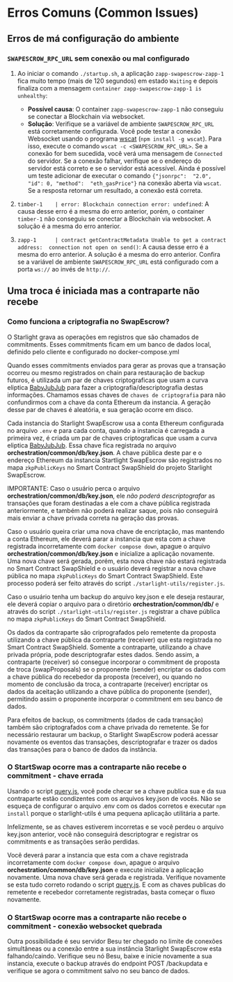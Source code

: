 # Erros Comuns (Common Issues)

## Erros de má configuração do ambiente

### `SWAPESCROW_RPC_URL` sem conexão ou mal configurado

1) Ao iniciar o comando `./startup.sh`, a aplicação `zapp-swapescrow-zapp-1` fica muito tempo (mais de 120 segundos) em estado `Waiting` e depois finaliza com a mensagem `container zapp-swapescrow-zapp-1 is unhealthy`:

   - **Possível causa**: O container `zapp-swapescrow-zapp-1` não conseguiu se conectar a Blockchain via websocket.
   - **Solução**: Verifique se a variável de ambiente `SWAPESCROW_RPC_URL` está corretamente configurada. Você pode testar a conexão Websocket usando o programa [wscat](https://www.npmjs.com/package/wscat) (`npm install -g wscat`). Para isso, execute o comando `wscat -c <SWAPESCROW_RPC_URL>`. Se a conexão for bem sucedida, você verá uma mensagem de `Connected` do servidor. Se a conexão falhar, verifique se o endereço do servidor está correto e se o servidor está acessível. Ainda é possível um teste adicionar de executar o comando `{"jsonrpc":  "2.0", "id": 0, "method":  "eth_gasPrice"}` na conexão aberta via `wscat`. Se a resposta retornar um resultado, a conexão está correta.

2) `timber-1    | error: Blockchain connection error: undefined`: A causa desse erro é a mesma do erro anterior, porém, o container `timber-1` não conseguiu se conectar a Blockchain via websocket. A solução é a mesma do erro anterior.

3) `zapp-1      | contract getContractMetadata Unable to get a contract address:  connection not open on send()`: A causa desse erro é a mesma do erro anterior. A solução é a mesma do erro anterior. Confira se a variável de ambiente `SWAPESCROW_RPC_URL` está configurado com a porta `ws://` ao invés de `http://`.

## Uma troca é iniciada mas a contraparte não recebe

### Como funciona a criptografia no SwapEscrow?

O Starlight grava as operações em registros que são chamados de commitments. Esses commitments ficam em um banco de dados local, definido pelo cliente e configurado no docker-compose.yml

Quando esses commitments enviados para gerar as provas que a transação ocorreu ou mesmo registrados on chain para restauração de backup futuros, é utilizada um par de chaves criptograficas que usam a curva eliptica [BabyJubJub](https://docs.iden3.io/publications/pdfs/Baby-Jubjub.pdf) para fazer a criptografia/descriptografia destas informações. Chamamos essas chaves de `chaves de criptografia` para não confundirmos com a chave da conta Ethereum da instancia. A geração desse par de chaves é aleatória, e sua geração ocorre em disco.

Cada instancia do Starlight SwapEscrow usa a conta Ethereum configurada no arquivo `.env` e para cada conta, quando a instancia é carregada a primeira vez, é criada um par de chaves criptograficas que usam a curva eliptica [BabyJubJub](https://docs.iden3.io/publications/pdfs/Baby-Jubjub.pdf). Essa chave fica registrada no arquivo **orchestration/common/db/key.json**. A chave pública deste par e o endereço Ethereum da instancia Startlight SwapEscrow são registrados no mapa `zkpPublicKeys` no Smart Contract SwapShield do projeto Starlight SwapEscrow.

IMPORTANTE: Caso o usuário perca o arquivo **orchestration/common/db/key.json**, ele *não poderá descriptografar* as transações que foram destinadas a ele com a chave pública registrada anteriormente, e também não poderá realizar saque, pois não conseguirá mais enviar a chave privada correta na geração das provas.

Caso o usuário queira criar uma nova chave de encriptação, mas mantendo a conta Ethereum, ele deverá parar a instancia que esta com a chave registrada incorretamente com `docker compose down`, apague o arquivo **orchestration/common/db/key.json** e inicialize a aplicação novamente. Uma nova chave será gerada, porém, esta nova chave não estará registrada no Smart Contract SwapShield e o usuário deverá registrar a nova chave pública no mapa `zkpPublicKeys` do Smart Contract SwapShield. Este processo poderá ser feito através do script `./starlight-utils/register.js`.

Caso o usuário tenha um backup do arquivo key.json e ele deseja restaurar, ele deverá copiar o arquivo para o diretório **orchestration/common/db/** e através do script `./starlight-utils/register.js` registrar a chave pública no mapa `zkpPublicKeys` do Smart Contract SwapShield.

Os dados da contraparte são criprografados pelo remetente da proposta utilizando a chave pública da contraparte (receiver) que esta registrada no Smart Contract SwapShield. Somente a contraparte, utilizando a chave privada própria, pode descriptografar estes dados. Sendo assim, a contraparte (receiver) só consegue incorporar o commitment de proposta de troca (swapProposals) se o proponente (sender) encriptar os dados com a chave pública do recebedor da proposta (receiver), ou quando no momento de conclusão da troca, a contraparte (receiver) encriptar os dados da aceitação utilizando a chave pública do proponente (sender), permitindo assim o proponente incorporar o commitment em seu banco de dados.

Para efeitos de backup, os commitments (dados de cada transação) também são criptografados com a chave privada do remetente. Se for necessário restaurar um backup, o Starlight SwapEscrow poderá acessar novamente os eventos das transações, descriptografar e trazer os dados das transações para o banco de dados da instância.

### O StartSwap ocorre mas a contraparte não recebe o commitment - chave errada

Usando o script [query.js](../starlight-utils/query.js), você pode checar se a chave publica sua e da sua contraparte estão condizentes com os arquivos key.json de vocês. Não se esqueça de configurar o arquivo .env com os dados corretos e executar `npm install` porque o starlight-utils é uma pequena aplicação utilitária a parte.

Infelizmente, se as chaves estiverem incorretas e se você perdeu o arquivo key.json anterior, você não conseguirá descriptograr e registrar os commitments e as transações serão perdidas.

Você deverá parar a instancia que esta com a chave registrada incorretamente com `docker compose down`, apague o arquivo **orchestration/common/db/key.json** e execute inicialize a aplicação novamente. Uma nova chave será gerada e registrada. Verifique novamente se esta tudo correto rodando o script [query.js](../starlight-utils/query.js). E com as chaves publicas do remetente e recebedor corretamente registradas, basta começar o fluxo novamente.

### O StartSwap ocorre mas a contraparte não recebe o commitment - conexão websocket quebrada

Outra possibilidade é seu servidor Besu ter chegado no limite de conexões simultâneas ou a conexão entre a sua instância Starlight SwapEscrow esta falhando/caindo. Verifique seu nó Besu, baixe e inicie novamente a sua instancia, execute o backup através do endpoint POST /backupdata e verifique se agora o commitment salvo no seu banco de dados.
